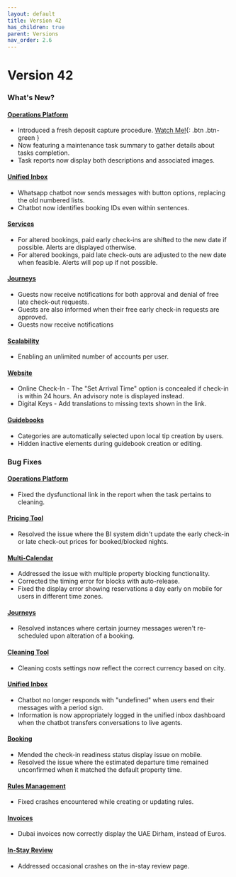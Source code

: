 ```yaml
---
layout: default
title: Version 42
has_children: true
parent: Versions
nav_order: 2.6
---
```



# Version 42

### What's New?

#### <u>Operations Platform</u>
- Introduced a fresh deposit capture procedure. <span class="fs-1">[Watch Me!](./depositFlow/depositFlow.html){: .btn .btn-green }</span>
- Now featuring a maintenance task summary to gather details about tasks completion.
- Task reports now display both descriptions and associated images.

#### <u>Unified Inbox</u>
- Whatsapp chatbot now sends messages with button options, replacing the old numbered lists.
- Chatbot now identifies booking IDs even within sentences.

#### <u>Services</u>
- For altered bookings, paid early check-ins are shifted to the new date if possible. Alerts are displayed otherwise.
- For altered bookings, paid late check-outs are adjusted to the new date when feasible. Alerts will pop up if not possible.

#### <u>Journeys</u>
- Guests now receive notifications for both approval and denial of free late check-out requests.
- Guests are also informed when their free early check-in requests are approved.
- Guests now receive notifications 

#### <u>Scalability</u>
- Enabling an unlimited number of accounts per user.

#### <u>Website</u>
- Online Check-In - The "Set Arrival Time" option is concealed if check-in is within 24 hours. An advisory note is displayed instead.
- Digital Keys - Add translations to missing texts shown in the link.

#### <u>Guidebooks</u>
- Categories are automatically selected upon local tip creation by users.
- Hidden inactive elements during guidebook creation or editing.

### Bug Fixes

#### <u>Operations Platform</u>
- Fixed the dysfunctional link in the report when the task pertains to cleaning.

#### <u>Pricing Tool</u>
- Resolved the issue where the BI system didn't update the early check-in or late check-out prices for booked/blocked nights.

#### <u>Multi-Calendar</u>
- Addressed the issue with multiple property blocking functionality.
- Corrected the timing error for blocks with auto-release.
- Fixed the display error showing reservations a day early on mobile for users in different time zones.

#### <u>Journeys</u>
- Resolved instances where certain journey messages weren't re-scheduled upon alteration of a booking.

#### <u>Cleaning Tool</u>
- Cleaning costs settings now reflect the correct currency based on city.

#### <u>Unified Inbox</u>
- Chatbot no longer responds with "undefined" when users end their messages with a period sign.
- Information is now appropriately logged in the unified inbox dashboard when the chatbot transfers conversations to live agents.

#### <u>Booking</u>
- Mended the check-in readiness status display issue on mobile.
- Resolved the issue where the estimated departure time remained unconfirmed when it matched the default property time.

#### <u>Rules Management</u>
- Fixed crashes encountered while creating or updating rules.

#### <u>Invoices</u>
- Dubai invoices now correctly display the UAE Dirham, instead of Euros.

#### <u>In-Stay Review</u>
- Addressed occasional crashes on the in-stay review page.
